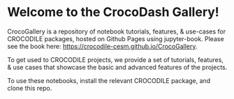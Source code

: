 # Welcome to the CrocoDash Gallery!

CrocoGallery is a repository of notebook tutorials, features, & use-cases for CROCODILE packages, hosted on Github Pages using jupyter-book. Please see the book here: https://crocodile-cesm.github.io/CrocoGallery.

To get used to CROCODILE projects, we provide a set of tutorials, features, & use cases that showcase the basic and advanced features of the projects. 

To use these notebooks, install the relevant CROCODILE package, and clone this repo.